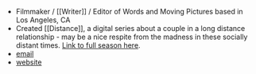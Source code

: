 - Filmmaker / [[Writer]] / Editor of Words and Moving Pictures based in Los Angeles, CA 
- Created [[Distance]], a digital series about a couple in a long distance relationship - may be a nice respite from the madness in these socially distant times. [Link to full season here](www.distancetheseries.com).
- [email](alex.dobrenko@gmail.com) 
- [website](alexdobrenko.com) 
